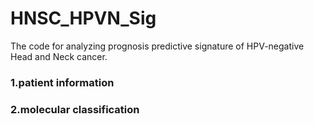 # HNSC_HPVN_Sig
The code for analyzing prognosis predictive signature of HPV-negative Head and Neck cancer.
### 1.patient information
### 2.molecular classification
